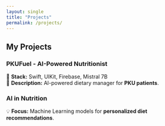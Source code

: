 ```yaml
---
layout: single
title: "Projects"
permalink: /projects/
---
```


## My Projects  

### PKUFuel - AI-Powered Nutritionist  
📱 **Stack:** Swift, UIKit, Firebase, Mistral 7B  
📝 **Description:** AI-powered dietary manager for **PKU patients**.  

### AI in Nutrition  
💡 **Focus:** Machine Learning models for **personalized diet recommendations**.  
